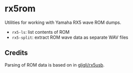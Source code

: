 # rx5rom

Utilities for working with Yamaha RX5 wave ROM dumps.

- `rx5-ls`: list contents of ROM
- `rx5-split`: extract ROM wave data as separate WAV files

## Credits

Parsing of ROM data is based on in [gligli/rx5usb](https://github.com/gligli/rx5usb).
